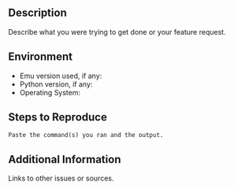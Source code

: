 ## Description

Describe what you were trying to get done or your feature request.

## Environment

* Emu version used, if any:
* Python version, if any:
* Operating System:

## Steps to Reproduce

```
Paste the command(s) you ran and the output.
```

## Additional Information

Links to other issues or sources.
